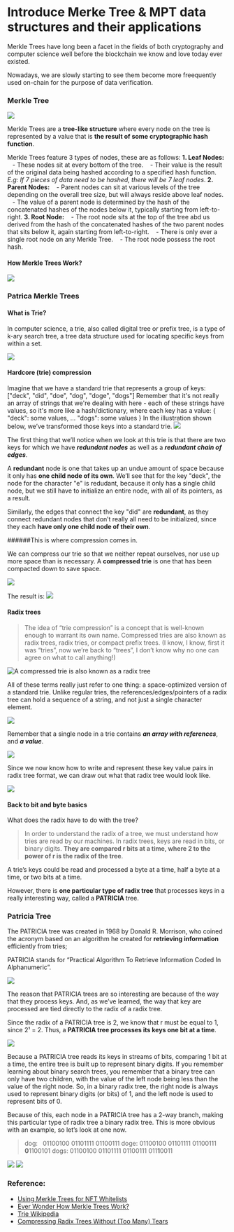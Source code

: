 # Introduce Merke Tree & MPT data structures and their applications

Merkle Trees have long been a facet in the fields of both cryptography and computer science well before the blockchain we know and love today ever existed.

Nowadays, we are slowly starting to see them become more freequently used on-chain for the purpose of data verification.
### Merkle Tree

<img src="/assets/images/math_and_algorithm/merkle_tree_1.png" />

Merkle Trees are a **tree-like structure** where every node on the tree is represented by a value that is **the result of some cryptographic hash function**.

Merkle Trees feature 3 types of nodes, these are as follows:
**1. Leaf Nodes:**
   &nbsp;&nbsp;&nbsp;- These nodes sit at every bottom of the tree.
   &nbsp;&nbsp;&nbsp;- Their value is the result of the original data being hashed according to a specified hash function.
   *E.g: If 7 pieces of data need to be hashed, there will be 7 leaf nodes*.
**2. Parent Nodes:**
   &nbsp;&nbsp;&nbsp;- Parent nodes can sit at various levels of the tree depending on the overall tree size, but will always reside above leaf nodes.
  &nbsp;&nbsp;&nbsp;- The value of a parent node is determined by the hash of the concatenated hashes of the nodes below it, typically starting from left-to-right.
**3. Root Node:**
&nbsp;&nbsp;&nbsp;- The root node sits at the top of the tree abd us derived from the hash of the concatenated hashes of the two parent nodes that sits below it, again starting from left-to-right.
&nbsp;&nbsp;&nbsp;- There is only ever a single root node on any Merkle Tree.
&nbsp;&nbsp;&nbsp;- The root node possess the root hash.

#### How Merkle Trees Work?

<img src="/assets/images/math_and_algorithm/merkle_tree_2.jpg" />


### Patrica Merkle Trees

#### What is Trie?

In computer science, a trie, also called digital tree or prefix tree, is a type of k-ary search tree, a tree data structure used for locating specific keys from within a set.

<img src="/assets/images/math_and_algorithm/merkle_tree_3.png" />

#### Hardcore (trie) compression

Imagine that we have a standard trie that represents a group of keys: ["deck", "did", "doe", "dog", "doge", "dogs"]
Remember that it's not really an array of strings that we're dealing with here - each of these strings have values, so it's more like a hash/dictionary, where each key has a value:
{
    "deck": some values,
    ...
    "dogs": some values
}
In the illustration shown below, we’ve transformed those keys into a standard trie.
<img src="/assets/images/math_and_algorithm/merkle_tree_4.jpeg" />

The first thing that we’ll notice when we look at this trie is that there are two keys for which we have ***redundant nodes*** as well as a ***redundant chain of edges***.

A **redundant** node is one that takes up an undue amount of space because it only has **one child node of its own**. We’ll see that for the key "deck", the node for the character "e" is redudant, because it only has a single child node, but we still have to initialize an entire node, with all of its pointers, as a result.

Similarly, the edges that connect the key "did" are **redundant**, as they connect redundant nodes that don’t really all need to be initialized, since they each **have only one child node of their own**.

######This is where compression comes in. 

We can compress our trie so that we neither repeat ourselves, nor use up more space than is necessary. A **compressed trie** is one that has been compacted down to save space.

<img src="/assets/images/math_and_algorithm/merkle_tree_5.jpeg" />

The result is: 
<img src="/assets/images/math_and_algorithm/merkle_tree_6.jpeg" />

#### Radix trees

> The idea of “trie compression” is a concept that is well-known enough to warrant its own name. Compressed tries are also known as radix trees, radix tries, or compact prefix trees. (I know, I know, first it was “tries”, now we’re back to “trees”, I don’t know why no one can agree on what to call anything!)

<img src="/assets/images/math_and_algorithm/merkle_tree_7.jpeg" alt="A compressed trie is also known as a radix tree" />

All of these terms really just refer to one thing: a space-optimized version of a standard trie. Unlike regular tries, the references/edges/pointers of a radix tree can hold a sequence of a string, and not just a single character element.

<img src="/assets/images/math_and_algorithm/merkle_tree_8.jpeg" />

Remember that a single node in a trie contains ***an array with references***, and ***a value***.

<img src="/assets/images/math_and_algorithm/merkle_tree_9.jpeg" />

Since we now know how to write and represent these key value pairs in radix tree format, we can draw out what that radix tree would look like.

<img src="/assets/images/math_and_algorithm/merkle_tree_10.jpeg" />

#### Back to bit and byte basics

What does the radix have to do with the tree?

> In order to understand the radix of a tree, we must understand how tries are read by our machines. In radix trees, keys are read in bits, or binary digits. **They are compared r bits at a time, where 2 to the power of r is the radix of the tree**.

A trie’s keys could be read and processed a byte at a time, half a byte at a time, or two bits at a time. 

However, there is **one particular type of radix tree** that processes keys in a really interesting way, called a **PATRICIA** tree.

### Patricia Tree

The PATRICIA tree was created in 1968 by Donald R. Morrison, who coined the acronym based on an algorithm he created for **retrieving information** efficiently from tries;

PATRICIA stands for “Practical Algorithm To Retrieve Information Coded In Alphanumeric”.

<img src="/assets/images/math_and_algorithm/merkle_tree_11.jpeg" />

The reason that PATRICIA trees are so interesting are because of the way that they process keys. 
And, as we’ve learned, the way that key are processed are tied directly to the radix of a radix tree.

Since the radix of a PATRICIA tree is 2, we know that r must be equal to 1, since 2¹ = 2. Thus, a **PATRICIA tree processes its keys one bit at a time**.

<img src="/assets/images/math_and_algorithm/merkle_tree_12.jpeg" />

Because a PATRICIA tree reads its keys in streams of bits, comparing 1 bit at a time, the entire tree is built up to represent binary digits. If you remember learning about binary search trees, you remember that a binary tree can only have two children, with the value of the left node being less than the value of the right node. So, in a binary radix tree, the right node is always used to represent binary digits (or bits) of 1, and the left node is used to represent bits of 0.

Because of this, each node in a PATRICIA tree has a 2-way branch, making this particular type of radix tree a binary radix tree. This is more obvious with an example, so let’s look at one now.

> dog: &nbsp; 01100100 01101111 01100111
doge: 01100100 01101111 01100111 **0**1100101
dogs: 01100100 01101111 01100111 011**1**0011
<img src="/assets/images/math_and_algorithm/merkle_tree_13.jpeg" />
<img src="/assets/images/math_and_algorithm/merkle_tree_14.jpeg" />



### Reference: 
- [Using Merkle Trees for NFT Whitelists](https://medium.com/@ItsCuzzo/using-merkle-trees-for-nft-whitelists-523b58ada3f9)
- [Ever Wonder How Merkle Trees Work?](https://media.consensys.net/ever-wonder-how-merkle-trees-work-c2f8b7100ed3)
- [Trie Wikipedia](https://en.wikipedia.org/wiki/Trie)
- [Compressing Radix Trees Without (Too Many) Tears](https://medium.com/basecs/compressing-radix-trees-without-too-many-tears-a2e658adb9a0)